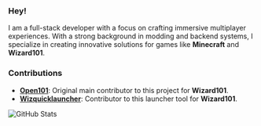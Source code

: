 ### Hey!

I am a full-stack developer with a focus on crafting immersive multiplayer experiences. With a strong background in modding and backend systems, I specialize in creating innovative solutions for games like **Minecraft** and **Wizard101**.

### Contributions

- **[Open101](https://github.com/cybellereaper/open101)**: Original main contributor to this project for **Wizard101**.
- **[Wizquicklauncher](https://github.com/cybellereaper/wizquicklauncher)**: Contributor to this launcher tool for **Wizard101**.

![GitHub Stats](https://github-readme-stats.vercel.app/api?username=cybellereaper&hide=contribs,issues,prs&show_icons=true&hide_title=true&hide_rank=true&hide_border=true&bg_color=000000&icon_color=ffffff&text_color=ffffff&include_all_commits=true&disable_animations=true)

